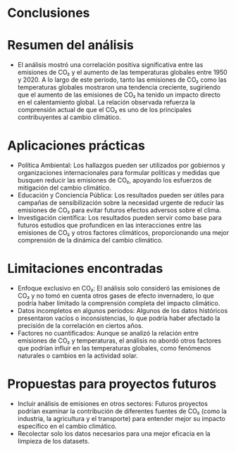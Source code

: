 # Conclusiones

# Resumen del análisis
* El análisis mostró una correlación positiva significativa entre las emisiones de CO₂ y el aumento de las temperaturas globales entre 1950 y 2020. A lo largo de este período, tanto las emisiones de CO₂ como las temperaturas globales mostraron una tendencia creciente, sugiriendo que el aumento de las emisiones de CO₂ ha tenido un impacto directo en el calentamiento global. La relación observada refuerza la comprensión actual de que el CO₂ es uno de los principales contribuyentes al cambio climático.

# Aplicaciones prácticas
* Política Ambiental: Los hallazgos pueden ser utilizados por gobiernos y organizaciones internacionales para formular políticas y medidas que busquen reducir las emisiones de CO₂, apoyando los esfuerzos de mitigación del cambio climático.
* Educación y Conciencia Pública: Los resultados pueden ser útiles para campañas de sensibilización sobre la necesidad urgente de reducir las emisiones de CO₂ para evitar futuros efectos adversos sobre el clima.
* Investigación científica: Los resultados pueden servir como base para futuros estudios que profundicen en las interacciones entre las emisiones de CO₂ y otros factores climáticos, proporcionando una mejor comprensión de la dinámica del cambio climático.

# Limitaciones encontradas
* Enfoque exclusivo en CO₂: El análisis solo consideró las emisiones de CO₂ y no tomó en cuenta otros gases de efecto invernadero, lo que podría haber limitado la comprensión completa del impacto climático.
* Datos incompletos en algunos períodos: Algunos de los datos históricos presentaron vacíos o inconsistencias, lo que podría haber afectado la precisión de la correlación en ciertos años.
* Factores no cuantificados: Aunque se analizó la relación entre emisiones de CO₂ y temperaturas, el análisis no abordó otros factores que podrían influir en las temperaturas globales, como fenómenos naturales o cambios en la actividad solar.

# Propuestas para proyectos futuros
* Incluir análisis de emisiones en otros sectores: Futuros proyectos podrían examinar la contribución de diferentes fuentes de CO₂ (como la industria, la agricultura y el transporte) para entender mejor su impacto específico en el cambio climático.
* Recolectar solo los datos necesarios para una mejor eficacia en la limpieza de los datasets.
